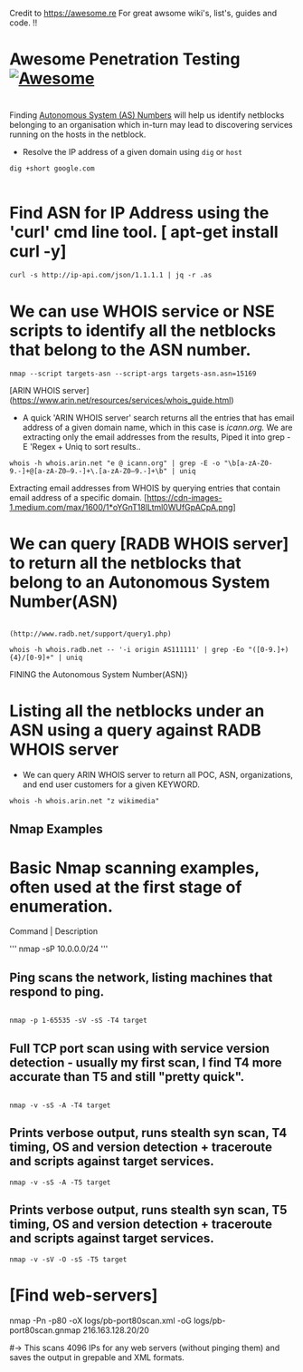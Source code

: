 


Credit to https://awesome.re For great awsome wiki's, list's, guides and code. !!


# Awesome Penetration Testing [![Awesome](https://awesome.re/badge-flat2.svg)](https://awesome.re)


#
 Finding [Autonomous System (AS) Numbers](https://www.iana.org/assignments/as-numbers) will help us identify 
 netblocks belonging to an organisation which in-turn may lead to discovering services running on the hosts in the netblock.

*   Resolve the IP address of a given domain using `dig` or `host`

```
dig +short google.com


```


# Find ASN for IP Address using the 'curl' cmd line tool. [ apt-get install curl -y]
```
curl -s http://ip-api.com/json/1.1.1.1 | jq -r .as
```



# We can use WHOIS service or NSE scripts to identify all the netblocks that belong to the ASN number.

```
nmap --script targets-asn --script-args targets-asn.asn=15169
```


[ARIN WHOIS server] 	(https://www.arin.net/resources/services/whois_guide.html)

* A quick 'ARIN WHOIS server' search returns all the entries that has email address of a given domain name,
 which in this case is _icann.org._ We are extracting only the email addresses from the results, 
 Piped it into grep -E 'Regex + Uniq to sort results..		


```
whois -h whois.arin.net "e @ icann.org" | grep -E -o "\b[a-zA-Z0-9.-]+@[a-zA-Z0–9.-]+\.[a-zA-Z0–9.-]+\b" | uniq
```


Extracting email addresses from WHOIS by querying entries that contain email address of a specific domain. 
[https://cdn-images-1.medium.com/max/1600/1*oYGnT18lLtml0WUfGpACpA.png]



#  We can query [RADB WHOIS server] to return all the netblocks that belong to an Autonomous System Number(ASN)
                                                                        (http://www.radb.net/support/query1.php)
```
whois -h whois.radb.net -- '-i origin AS111111' | grep -Eo "([0-9.]+){4}/[0-9]+" | uniq

```

FINING the Autonomous System Number(ASN)}


# Listing all the netblocks under an ASN using a query against RADB WHOIS server

* We can query ARIN WHOIS server to return all POC, ASN, organizations, and end user customers for a given KEYWORD.

```
whois -h whois.arin.net "z wikimedia"

```

Nmap Examples     
-------------

# Basic Nmap scanning examples, often used at the first stage of enumeration.

Command |	Description

'''
nmap -sP 10.0.0.0/24
'''

## Ping scans the network, listing machines that respond to ping.
```

nmap -p 1-65535 -sV -sS -T4 target
```


## Full TCP port scan using with service version detection - usually my first scan, I find T4 more accurate than T5 and still "pretty quick".
```

nmap -v -sS -A -T4 target

```

## Prints verbose output, runs stealth syn scan, T4 timing, OS and version detection + traceroute and scripts against target services.

```
nmap -v -sS -A -T5 target

```


## Prints verbose output, runs stealth syn scan, T5 timing, OS and version detection + traceroute and scripts against target services.

```
nmap -v -sV -O -sS -T5 target
```


# [Find web-servers]


nmap -Pn -p80 -oX logs/pb-port80scan.xml -oG logs/pb-port80scan.gnmap 216.163.128.20/20

#-> This scans 4096 IPs for any web servers (without pinging them) and saves the output in grepable and XML formats.














